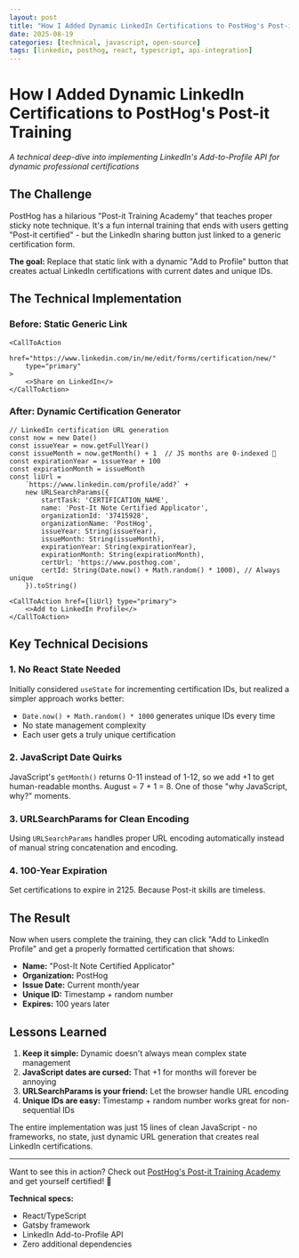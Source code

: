 ```yaml
---
layout: post
title: "How I Added Dynamic LinkedIn Certifications to PostHog's Post-it Training"
date: 2025-08-19
categories: [technical, javascript, open-source]
tags: [linkedin, posthog, react, typescript, api-integration]
---
```


# How I Added Dynamic LinkedIn Certifications to PostHog's Post-it Training

*A technical deep-dive into implementing LinkedIn's Add-to-Profile API for dynamic professional certifications*

## The Challenge

PostHog has a hilarious "Post-it Training Academy" that teaches proper sticky note technique. It's a fun internal training that ends with users getting "Post-it certified" - but the LinkedIn sharing button just linked to a generic certification form.

**The goal:** Replace that static link with a dynamic "Add to Profile" button that creates actual LinkedIn certifications with current dates and unique IDs.

## The Technical Implementation

### Before: Static Generic Link
```tsx
<CallToAction
    href="https://www.linkedin.com/in/me/edit/forms/certification/new/"
    type="primary"
>
    <>Share on LinkedIn</>
</CallToAction>
```

### After: Dynamic Certification Generator
```tsx
// LinkedIn certification URL generation  
const now = new Date()
const issueYear = now.getFullYear()
const issueMonth = now.getMonth() + 1  // JS months are 0-indexed 🤮
const expirationYear = issueYear + 100
const expirationMonth = issueMonth
const liUrl =
    `https://www.linkedin.com/profile/add?` +
    new URLSearchParams({
        startTask: 'CERTIFICATION_NAME',
        name: 'Post-It Note Certified Applicator',
        organizationId: '37415928',
        organizationName: 'PostHog', 
        issueYear: String(issueYear),
        issueMonth: String(issueMonth),
        expirationYear: String(expirationYear),
        expirationMonth: String(expirationMonth),
        certUrl: 'https://www.posthog.com',
        certId: String(Date.now() + Math.random() * 1000), // Always unique
    }).toString()

<CallToAction href={liUrl} type="primary">
    <>Add to LinkedIn Profile</>
</CallToAction>
```

## Key Technical Decisions

### 1. No React State Needed
Initially considered `useState` for incrementing certification IDs, but realized a simpler approach works better:
- `Date.now() + Math.random() * 1000` generates unique IDs every time
- No state management complexity
- Each user gets a truly unique certification

### 2. JavaScript Date Quirks
JavaScript's `getMonth()` returns 0-11 instead of 1-12, so we add +1 to get human-readable months. August = 7 + 1 = 8. One of those "why JavaScript, why?" moments.

### 3. URLSearchParams for Clean Encoding
Using `URLSearchParams` handles proper URL encoding automatically instead of manual string concatenation and encoding.

### 4. 100-Year Expiration
Set certifications to expire in 2125. Because Post-it skills are timeless.

## The Result

Now when users complete the training, they can click "Add to LinkedIn Profile" and get a properly formatted certification that shows:
- **Name:** "Post-It Note Certified Applicator" 
- **Organization:** PostHog
- **Issue Date:** Current month/year
- **Unique ID:** Timestamp + random number
- **Expires:** 100 years later

## Lessons Learned

1. **Keep it simple:** Dynamic doesn't always mean complex state management
2. **JavaScript dates are cursed:** That +1 for months will forever be annoying
3. **URLSearchParams is your friend:** Let the browser handle URL encoding
4. **Unique IDs are easy:** Timestamp + random number works great for non-sequential IDs

The entire implementation was just 15 lines of clean JavaScript - no frameworks, no state, just dynamic URL generation that creates real LinkedIn certifications.

---

Want to see this in action? Check out [PostHog's Post-it Training Academy](https://posthog.com/post-it-training) and get yourself certified! 📝

**Technical specs:**
- React/TypeScript
- Gatsby framework  
- LinkedIn Add-to-Profile API
- Zero additional dependencies